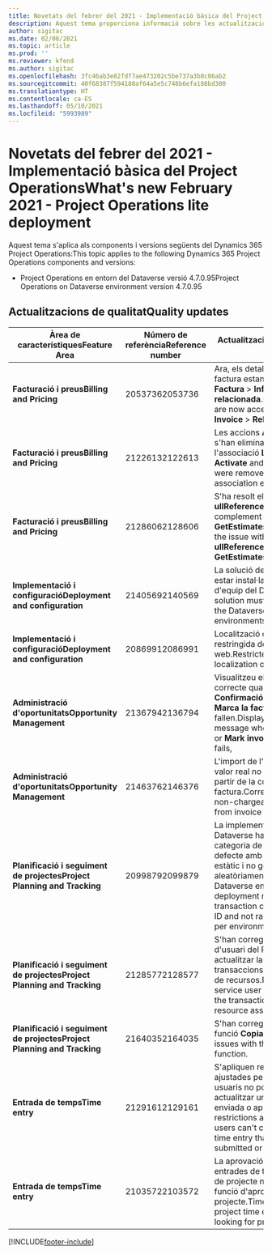 ```yaml
---
title: Novetats del febrer del 2021 - Implementació bàsica del Project Operations
description: Aquest tema proporciona informació sobre les actualitzacions de qualitat disponibles en el llançament de febrer de 2021 de la implementació bàsica del Project Operations.
author: sigitac
ms.date: 02/08/2021
ms.topic: article
ms.prod: ''
ms.reviewer: kfend
ms.author: sigitac
ms.openlocfilehash: 3fc46ab3e82fdf7ae473202c5be737a3b8c86ab2
ms.sourcegitcommit: 40f68387f594180af64a5e5c748b6efa188bd300
ms.translationtype: HT
ms.contentlocale: ca-ES
ms.lasthandoff: 05/10/2021
ms.locfileid: "5993989"
---
```

# <a name="whats-new-february-2021---project-operations-lite-deployment"></a><span data-ttu-id="db95e-103">Novetats del febrer del 2021 - Implementació bàsica del Project Operations</span><span class="sxs-lookup"><span data-stu-id="db95e-103">What's new February 2021 - Project Operations lite deployment</span></span>

<span data-ttu-id="db95e-104">Aquest tema s'aplica als components i versions següents del Dynamics 365 Project Operations:</span><span class="sxs-lookup"><span data-stu-id="db95e-104">This topic applies to the following Dynamics 365 Project Operations components and versions:</span></span>

  - <span data-ttu-id="db95e-105">Project Operations en entorn del Dataverse versió 4.7.0.95</span><span class="sxs-lookup"><span data-stu-id="db95e-105">Project Operations on Dataverse environment version 4.7.0.95</span></span>

## <a name="quality-updates"></a><span data-ttu-id="db95e-106">Actualitzacions de qualitat</span><span class="sxs-lookup"><span data-stu-id="db95e-106">Quality updates</span></span>

| <span data-ttu-id="db95e-107">**Àrea de característiques**</span><span class="sxs-lookup"><span data-stu-id="db95e-107">**Feature Area**</span></span> | <span data-ttu-id="db95e-108">**Número de referència**</span><span class="sxs-lookup"><span data-stu-id="db95e-108">**Reference number**</span></span> | <span data-ttu-id="db95e-109">**Actualització de qualitat**</span><span class="sxs-lookup"><span data-stu-id="db95e-109">**Quality update**</span></span> |
| --- | --- | --- |
| <span data-ttu-id="db95e-110">**Facturació i preus**</span><span class="sxs-lookup"><span data-stu-id="db95e-110">**Billing and Pricing**</span></span> | <span data-ttu-id="db95e-111">2053736</span><span class="sxs-lookup"><span data-stu-id="db95e-111">2053736</span></span> | <span data-ttu-id="db95e-112">Ara, els detalls de la línia de factura estan accessibles anant a **Factura** > **Informació relacionada**.</span><span class="sxs-lookup"><span data-stu-id="db95e-112">Invoice line details are now accessible by going to **Invoice** > **Related information**.</span></span> |
| <span data-ttu-id="db95e-113">**Facturació i preus**</span><span class="sxs-lookup"><span data-stu-id="db95e-113">**Billing and Pricing**</span></span> | <span data-ttu-id="db95e-114">2122613</span><span class="sxs-lookup"><span data-stu-id="db95e-114">2122613</span></span> | <span data-ttu-id="db95e-115">Les accions **Activa** i **Desactiva** s'han eliminat de les entitats de l'associació **Llista de preus**.</span><span class="sxs-lookup"><span data-stu-id="db95e-115">The **Activate** and **Deactivate** actions were removed from the **Price List** association entities.</span></span> |
| <span data-ttu-id="db95e-116">**Facturació i preus**</span><span class="sxs-lookup"><span data-stu-id="db95e-116">**Billing and Pricing**</span></span> | <span data-ttu-id="db95e-117">2128606</span><span class="sxs-lookup"><span data-stu-id="db95e-117">2128606</span></span> | <span data-ttu-id="db95e-118">S'ha resolt el problema amb **ullReferenceException** al complement **GetEstimatesForProject**.</span><span class="sxs-lookup"><span data-stu-id="db95e-118">Resolved the issue with **ullReferenceException** in the **GetEstimatesForProject** plug-in.</span></span> |
| <span data-ttu-id="db95e-119">**Implementació i configuració**</span><span class="sxs-lookup"><span data-stu-id="db95e-119">**Deployment and configuration**</span></span> | <span data-ttu-id="db95e-120">2140569</span><span class="sxs-lookup"><span data-stu-id="db95e-120">2140569</span></span> | <span data-ttu-id="db95e-121">La solució del projecte no pot estar instal·lada als entorns d'equip del Dataverse.</span><span class="sxs-lookup"><span data-stu-id="db95e-121">Project solution must not be installed in the Dataverse Teams environments.</span></span> |
| <span data-ttu-id="db95e-122">**Implementació i configuració**</span><span class="sxs-lookup"><span data-stu-id="db95e-122">**Deployment and configuration**</span></span> | <span data-ttu-id="db95e-123">2086991</span><span class="sxs-lookup"><span data-stu-id="db95e-123">2086991</span></span> | <span data-ttu-id="db95e-124">Localització de la personalització restringida dels recursos web.</span><span class="sxs-lookup"><span data-stu-id="db95e-124">Restricted customizing localization of web resources.</span></span> |
| <span data-ttu-id="db95e-125">**Administració d'oportunitats**</span><span class="sxs-lookup"><span data-stu-id="db95e-125">**Opportunity Management**</span></span> | <span data-ttu-id="db95e-126">2136794</span><span class="sxs-lookup"><span data-stu-id="db95e-126">2136794</span></span> | <span data-ttu-id="db95e-127">Visualitzeu el missatge d'error correcte quan el procés **Confirmació de la factura** o **Marca la factura com a pagada** fallen.</span><span class="sxs-lookup"><span data-stu-id="db95e-127">Display correct error message when **Confirm invoice** or **Mark invoice as paid** process fails,</span></span> |
| <span data-ttu-id="db95e-128">**Administració d'oportunitats**</span><span class="sxs-lookup"><span data-stu-id="db95e-128">**Opportunity Management**</span></span> | <span data-ttu-id="db95e-129">2146376</span><span class="sxs-lookup"><span data-stu-id="db95e-129">2146376</span></span> | <span data-ttu-id="db95e-130">L'import de l'impost corregit en un valor real no facturable es crea a partir de la confirmació de la factura.</span><span class="sxs-lookup"><span data-stu-id="db95e-130">Corrected tax amount in a non-chargeable actual is created from invoice confirmation.</span></span> |
| <span data-ttu-id="db95e-131">**Planificació i seguiment de projectes**</span><span class="sxs-lookup"><span data-stu-id="db95e-131">**Project Planning and Tracking**</span></span> | <span data-ttu-id="db95e-132">2099879</span><span class="sxs-lookup"><span data-stu-id="db95e-132">2099879</span></span> | <span data-ttu-id="db95e-133">La implementació de l'entorn del Dataverse ha de crear una categoria de transacció per defecte amb un identificador estàtic i no generar-ne aleatòriament un per entorn.</span><span class="sxs-lookup"><span data-stu-id="db95e-133">The Dataverse environment deployment must create a default transaction category with a static ID and not randomly generate one per environment.</span></span> |
| <span data-ttu-id="db95e-134">**Planificació i seguiment de projectes**</span><span class="sxs-lookup"><span data-stu-id="db95e-134">**Project Planning and Tracking**</span></span> | <span data-ttu-id="db95e-135">2128577</span><span class="sxs-lookup"><span data-stu-id="db95e-135">2128577</span></span> | <span data-ttu-id="db95e-136">S'han corregit els privilegis d'usuari del Project Service per actualitzar la categoria de transaccions en una assignació de recursos.</span><span class="sxs-lookup"><span data-stu-id="db95e-136">Fixed the Project service user privileges to update the transaction category on a resource assignment.</span></span> |
| <span data-ttu-id="db95e-137">**Planificació i seguiment de projectes**</span><span class="sxs-lookup"><span data-stu-id="db95e-137">**Project Planning and Tracking**</span></span> | <span data-ttu-id="db95e-138">2164035</span><span class="sxs-lookup"><span data-stu-id="db95e-138">2164035</span></span> | <span data-ttu-id="db95e-139">S'han corregit problemes amb la funció **Copia el projecte**.</span><span class="sxs-lookup"><span data-stu-id="db95e-139">Fixed issues with the **Copy Project** function.</span></span> |
| <span data-ttu-id="db95e-140">**Entrada de temps**</span><span class="sxs-lookup"><span data-stu-id="db95e-140">**Time entry**</span></span> | <span data-ttu-id="db95e-141">2129161</span><span class="sxs-lookup"><span data-stu-id="db95e-141">2129161</span></span> | <span data-ttu-id="db95e-142">S'apliquen restriccions més ajustades per garantir que els usuaris no poden canviar ni actualitzar una entrada de temps enviada o aprovada.</span><span class="sxs-lookup"><span data-stu-id="db95e-142">Tighter restrictions are applied to ensure users can't change and update a time entry that has been submitted or approved.</span></span> |
| <span data-ttu-id="db95e-143">**Entrada de temps**</span><span class="sxs-lookup"><span data-stu-id="db95e-143">**Time entry**</span></span> | <span data-ttu-id="db95e-144">2103572</span><span class="sxs-lookup"><span data-stu-id="db95e-144">2103572</span></span> | <span data-ttu-id="db95e-145">La aprovació de temps per a entrades de tempos que no són de projecte no pot estar cercant funció d'aprovador de projecte.</span><span class="sxs-lookup"><span data-stu-id="db95e-145">Time approval for non-project time entries must not be looking for project approver role.</span></span> |


[!INCLUDE[footer-include](../../includes/footer-banner.md)]